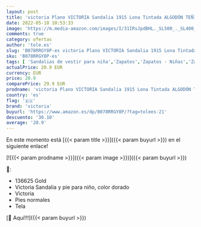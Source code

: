 ```yaml
---
layout: post
title: 'victoria Plano VICTORIA Sandalia 1915 Lona Tintada ALGODÓN TEÑIDO  ECOLÓGICO Y 30% Reciclado con Cierre DE Tira ADHERENTE 136625-KIDS para Unisex-niños Blanco 23'
date: 2022-05-10 10:53:33
image: 'https://m.media-amazon.com/images/I/31IRsJpdBHL._SL500_._SL400_.jpg'
comments: true
category: ofertas
author: 'tole.es'
slug: 'B078RRGY8P-es victoria Plano VICTORIA Sandalia 1915 Lona Tintada ALGODÓN...'
sku: 'B078RRGY8P-es'
tags: [ 'Sandalias de vestir para niña','Zapatos','Zapatos - Niñas','Zapatos y complementos','sandalia','victoria','🇪🇸', ]
actualPrice: 20.9 EUR
currency: EUR
price: 20.9
comparePrice: 29.9 EUR
prodname: 'victoria Plano VICTORIA Sandalia 1915 Lona Tintada ALGODÓN TEÑIDO  ECOLÓGICO Y 30% Reciclado con Cierre DE Tira ADHERENTE 136625-KIDS para Unisex-niños Blanco 23'
country: 'es'
flag: '🇪🇸'
brand: 'victoria'
buyurl: 'https://www.amazon.es/dp/B078RRGY8P/?tag=tolees-21'
descuento: '30.10'
average: '20.9'
---
```


En este momento está [{{< param title >}}]({{< param buyurl >}}) en el siguiente enlace!

[![{{< param prodname >}}]({{< param image >}})]({{< param buyurl >}})

🔎:

- 136625 Gold
- Victoria Sandalia y pie para niño, color dorado
- Victoria
- Pies normales
- Tela

[🛒 Aquí!!!]({{< param buyurl >}})
